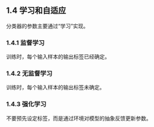 ## 1.4 学习和自适应

分类器的参数主要通过“学习”实现。

### 1.4.1 监督学习

训练时，每个输入样本的输出标签已经确定。

### 1.4.2 无监督学习

训练时，每个输入样本的输出标签未确定。

### 1.4.3 强化学习

不要预先设定标签，而是通过环境对模型的抽象反馈更新参数。